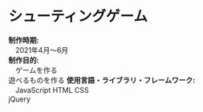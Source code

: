 # シューティングゲーム
**制作時期:**  
  　2021年4月～6月  
**制作目的:**   
  　ゲームを作る  
    遊べるものを作る
**使用言語・ライブラリ・フレームワーク:**  
  　JavaScript HTML CSS  
    jQuery  
